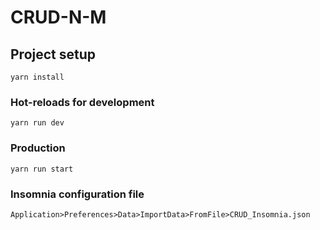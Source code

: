 # CRUD-N-M

## Project setup
```
yarn install
```

### Hot-reloads for development
```
yarn run dev
```

### Production
```
yarn run start
```

### Insomnia configuration file
```
Application>Preferences>Data>ImportData>FromFile>CRUD_Insomnia.json
```
